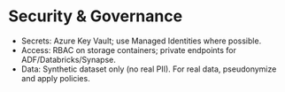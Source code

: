 # Security & Governance
- Secrets: Azure Key Vault; use Managed Identities where possible.
- Access: RBAC on storage containers; private endpoints for ADF/Databricks/Synapse.
- Data: Synthetic dataset only (no real PII). For real data, pseudonymize and apply policies.
